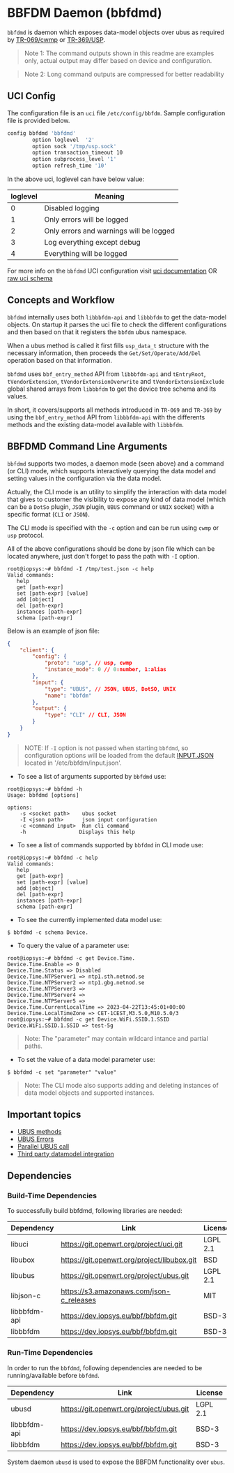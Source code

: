 # BBFDM Daemon (bbfdmd)

`bbfdmd` is daemon which exposes data-model objects over ubus as required by [TR-069/cwmp](https://cwmp-data-models.broadband-forum.org/) or [TR-369/USP](https://usp.technology/).

> Note 1: The command outputs shown in this readme are examples only, actual output may differ based on device and configuration.

> Note 2: Long command outputs are compressed for better readability

## UCI Config

The configuration file is an `uci` file `/etc/config/bbfdm`. Sample configuration file is provided below.

```bash
config bbfdmd 'bbfdmd'
        option loglevel  '2'
        option sock '/tmp/usp.sock'
        option transaction_timeout 10
        option subprocess_level '1'
        option refresh_time '10'
```

In the above uci, loglevel can have below value:

|loglevel |  Meaning                                 |
|---------| -----------------------------------------|
|  0      | Disabled logging                         |
|  1      | Only errors will be logged               |
|  2      | Only errors and warnings will be logged  |
|  3      | Log everything except debug              |
|  4      | Everything will be logged                |

For more info on the `bbfdmd` UCI configuration visit [uci documentation](../docs/api/uci/bbfdm.md) OR [raw uci schema](../schemas/uci/bbfdm.json)

## Concepts and Workflow

`bbfdmd` internally uses both `libbbfdm-api` and `libbbfdm` to get the data-model objects. On startup it parses the uci file to check the different configurations and then based on that it registers the `bbfdm` ubus namespace.

When a ubus method is called it first fills `usp_data_t` structure with the necessary information, then proceeds the `Get/Set/Operate/Add/Del` operation based on that information.

`bbfdmd` uses `bbf_entry_method` API from `libbbfdm-api` and  `tEntryRoot`, `tVendorExtension`, `tVendorExtensionOverwrite` and `tVendorExtensionExclude` global shared arrays from `libbbfdm` to get the device tree schema and its values.

In short, it covers/supports all methods introduced in `TR-069` and `TR-369` by using the `bbf_entry_method` API from `libbbfdm-api`  with the differents methods and the existing data-model available with `libbbfdm`.

## BBFDMD Command Line Arguments

`bbfdmd` supports two modes, a daemon mode (seen above) and a command (or CLI) mode, which supports interactively querying the data model and setting values in the configuration via the data model.

Actually, the CLI mode is an utility to simplify the interaction with data model that gives to customer the visibility to expose any kind of data model (which can be a `DotSo` plugin, `JSON` plugin, `UBUS` command or `UNIX` socket) with a specific format (`CLI` or `JSON`).

The CLI mode is specified with the `-c` option and can be run using `cwmp` or `usp` protocol.

All of the above configurations should be done by json file which can be located anywhere, just don't forget to pass the path with `-I` option.

```console
root@iopsys:~# bbfdmd -I /tmp/test.json -c help
Valid commands:
   help
   get [path-expr]
   set [path-expr] [value]
   add [object]
   del [path-expr]
   instances [path-expr]
   schema [path-expr]

```

Below is an example of json file:

```json
{
    "client": {
        "config": {
            "proto": "usp", // usp, cwmp
            "instance_mode": 0 // 0:number, 1:alias
        },
        "input": {
            "type": "UBUS", // JSON, UBUS, DotSO, UNIX
            "name": "bbfdm"
        },
        "output": {
            "type": "CLI" // CLI, JSON
        }
    }
}
```

> NOTE: If `-I` option is not passed when starting `bbfdmd`, so configuration options will be loaded from the default [INPUT.JSON](../../json/input.json) located in '/etc/bbfdm/input.json'.

* To see a list of arguments supported by `bbfdmd` use:

```console
root@iopsys:~# bbfdmd -h
Usage: bbfdmd [options]

options:
    -s <socket path>    ubus socket
    -I <json path>      json input configuration
    -c <command input>  Run cli command
    -h                 Displays this help

```

* To see a list of commands supported by `bbfdmd` in CLI mode use:

```console
root@iopsys:~# bbfdmd -c help
Valid commands:
   help
   get [path-expr]
   set [path-expr] [value]
   add [object]
   del [path-expr]
   instances [path-expr]
   schema [path-expr]

```

* To see the currently implemented data model use:

```console
$ bbfdmd -c schema Device.
```

* To query the value of a parameter use:

```console
root@iopsys:~# bbfdmd -c get Device.Time.           
Device.Time.Enable => 0
Device.Time.Status => Disabled
Device.Time.NTPServer1 => ntp1.sth.netnod.se
Device.Time.NTPServer2 => ntp1.gbg.netnod.se
Device.Time.NTPServer3 => 
Device.Time.NTPServer4 => 
Device.Time.NTPServer5 => 
Device.Time.CurrentLocalTime => 2023-04-22T13:45:01+00:00
Device.Time.LocalTimeZone => CET-1CEST,M3.5.0,M10.5.0/3
root@iopsys:~# bbfdmd -c get Device.WiFi.SSID.1.SSID
Device.WiFi.SSID.1.SSID => test-5g
```

> Note: The "parameter" may contain wildcard intance and partial paths.


* To set the value of a data model parameter use:

```console
$ bbfdmd -c set "parameter" "value"
```

> Note: The CLI mode also supports adding and deleting instances of data model objects and supported instances.


## Important topics
* [UBUS methods](../docs/guide/bbfdm_ubus_methods.md)
* [UBUS Errors](../docs/guide/bbfdm_ubus_errors.md)
* [Parallel UBUS call](../docs/guide/bbfdm_ubus_parallel_call.md)
* [Third party datamodel integration](../docs/guide/bbfdm_dm_integration.md)


## Dependencies

### Build-Time Dependencies

To successfully build bbfdmd, following libraries are needed:

| Dependency |                    Link                     |    License     |
| ---------- | ------------------------------------------- | -------------- |
| libuci     | https://git.openwrt.org/project/uci.git     | LGPL 2.1       |
| libubox    | https://git.openwrt.org/project/libubox.git | BSD            |
| libubus    | https://git.openwrt.org/project/ubus.git    | LGPL 2.1       |
| libjson-c  | https://s3.amazonaws.com/json-c_releases    | MIT            |
| libbbfdm-api | https://dev.iopsys.eu/bbf/bbfdm.git         | BSD-3       |
| libbbfdm  | https://dev.iopsys.eu/bbf/bbfdm.git         | BSD-3       |


### Run-Time Dependencies

In order to run the `bbfdmd`, following dependencies are needed to be running/available before `bbfdmd`.

| Dependency |                   Link                   | License  |
| ---------- | ---------------------------------------- | -------- |
| ubusd      | https://git.openwrt.org/project/ubus.git | LGPL 2.1 |
| libbbfdm-api | https://dev.iopsys.eu/bbf/bbfdm.git         | BSD-3       |
| libbbfdm  | https://dev.iopsys.eu/bbf/bbfdm.git         | BSD-3       |


System daemon `ubusd` is used to expose the BBFDM functionality over `ubus`.
